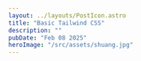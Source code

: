 ```yaml
---
layout: ../layouts/PostIcon.astro
title: "Basic Tailwind CSS"
description: ""
pubDate: "Feb 08 2025"
heroImage: "/src/assets/shuang.jpg"
---
```

